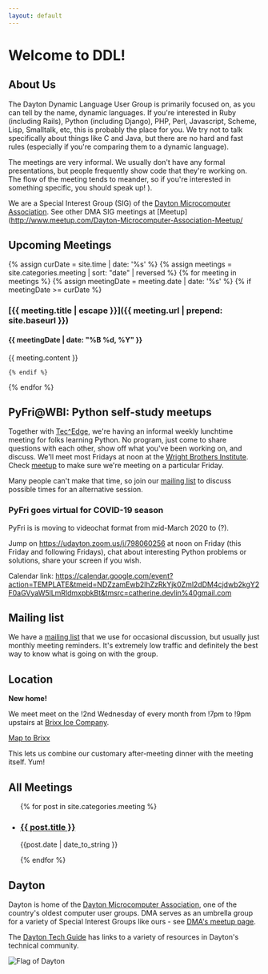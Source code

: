 ```yaml
---
layout: default
---
```


# Welcome to DDL!

## About Us

The Dayton Dynamic Language User Group is primarily focused on, as
you can tell by the name, dynamic languages. If you're interested
in Ruby (including Rails), Python (including Django), PHP, Perl,
Javascript, Scheme, Lisp, Smalltalk, etc, this is probably the place
for you. We try not to talk specifically about things like C
and Java, but there are no hard and fast rules (especially if
you're comparing them to a dynamic language).

The meetings are very informal. We usually don't have any
formal presentations, but people frequently show code that they're
working on. The flow of the meeting tends to meander, so if you're
interested in something specific, you should speak up!
).

We are a Special Interest Group (SIG) of the [Dayton Microcomputer 
Association](http://dma1.org/).  See other DMA SIG meetings
at [Meetup](http://www.meetup.com/Dayton-Microcomputer-Association-Meetup/
<a name="#next-meeting-topic"></a>

## Upcoming Meetings

{% assign curDate = site.time | date: '%s' %}
{% assign meetings = site.categories.meeting | sort: "date" | reversed %}
{% for meeting in meetings %}
    {% assign meetingDate = meeting.date | date: '%s' %}
    {% if meetingDate >= curDate %}

### [{{ meeting.title | escape }}]({{ meeting.url | prepend: site.baseurl }})

#### {{ meetingDate | date: "%B %d, %Y" }}

{{ meeting.content }}

    {% endif %}
{% endfor %}

<a name="ml"></a>

## PyFri@WBI: Python self-study meetups

Together with [Tec^Edge](http://wbi-icc.com/centers-services/tecedge-icc), 
we're having an informal weekly lunchtime meeting
for folks learning Python.  No program, just come to share questions with each 
other, show off what you've been working on, and discuss.  We'll meet most 
Fridays at noon at the [Wright Brothers Institute](https://www.wbi-innovates.com/).  Check 
[meetup](https://www.meetup.com/Dayton-Microcomputer-Association-Meetup)
to make sure we're meeting on a particular Friday.

Many people can't make that time, so join our 
[mailing list](http://lists.dma1.org/listinfo.cgi/dynamic-lang-sig-dma1.org) 
to discuss possible times for an alternative session.

### PyFri goes virtual for COVID-19 season

PyFri is is moving to videochat format from mid-March 2020 to (?).

Jump on https://udayton.zoom.us/j/798060256 at noon on Friday (this Friday and following Fridays), chat about interesting Python problems or solutions, share your screen if you wish.  

Calendar link:
https://calendar.google.com/event?action=TEMPLATE&tmeid=NDZzamEwb2lhZzRkYjk0Zml2dDM4cjdwb2kgY2F0aGVyaW5lLmRldmxpbkBt&tmsrc=catherine.devlin%40gmail.com

## Mailing list

We have a [mailing list](http://lists.dma1.org/listinfo.cgi/dynamic-lang-sig-dma1.org) that we use for occasional discussion, but usually just monthly meeting reminders. It's extremely low traffic and definitely the best way to know what is going on with the group.

<a name="location"></a>

## Location

**New home!** 

We meet meet on the !2nd Wednesday of every month from
!7pm to !9pm upstairs at [Brixx Ice Company](https://www.brixxicecompany.com/).

[Map to Brixx](https://www.google.com/maps/place/Brixx+Ice+Company/@39.7635846,-84.1858403,17z/data=!3m1!4b1!4m5!3m4!1s0x884083fd2dda9455:0x1bad2c04f439a0b6!8m2!3d39.7635846!4d-84.1836462)

This lets us combine our customary after-meeting dinner with the 
meeting itself.  Yum!

<a name="past-meetings"></a>

## All Meetings

<ul>

{% for post in site.categories.meeting %}

  <li>
    <a href="{{ post.url }}">
      <h3> {{ post.title }}</h3>
    </a>
    {{post.date | date_to_string }}
  </li>

{% endfor %}

</ul>

<a name="dayton"></a>

## Dayton

Dayton is home of the [Dayton Microcomputer Association](http://dma1.org/), one of the 
country's oldest computer user groups.  DMA serves as an umbrella group for a variety of 
Special Interest Groups like ours - see 
[DMA's meetup page](http://www.meetup.com/Dayton-Microcomputer-Association-Meetup/).

The [Dayton Tech Guide](http://www.daytontechguide.com/) has links to a variety 
of resources in Dayton's technical community.
 
![Flag of Dayton](http://i0.wp.com/www.gemcityhilltop.org/wp-content/uploads/2012/12/Dayton-Flag.jpg?fit=300%2C225)
